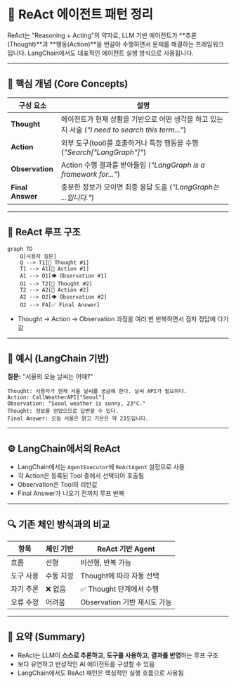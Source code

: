 # 🤖 ReAct 에이전트 패턴 정리

ReAct는 "Reasoning + Acting"의 약자로, LLM 기반 에이전트가 **추론(Thought)**과 **행동(Action)**을 번갈아 수행하면서 문제를 해결하는 프레임워크입니다. LangChain에서도 대표적인 에이전트 실행 방식으로 사용됩니다.

---

## 📌 핵심 개념 (Core Concepts)

| 구성 요소 | 설명 |
|------------|------|
| **Thought** | 에이전트가 현재 상황을 기반으로 어떤 생각을 하고 있는지 서술 (*"I need to search this term..."*) |
| **Action** | 외부 도구(tool)를 호출하거나 특정 행동을 수행 (*"Search[\"LangGraph\"]"*) |
| **Observation** | Action 수행 결과를 받아들임 (*"LangGraph is a framework for..."*) |
| **Final Answer** | 충분한 정보가 모이면 최종 응답 도출 (*"LangGraph는 ...입니다."*) |

---

## 🔁 ReAct 루프 구조

```mermaid
graph TD
    Q[사용자 질문]
    Q --> T1[🤔 Thought #1]
    T1 --> A1[🔧 Action #1]
    A1 --> O1[👁️ Observation #1]
    O1 --> T2[🤔 Thought #2]
    T2 --> A2[🔧 Action #2]
    A2 --> O2[👁️ Observation #2]
    O2 --> FA[✅ Final Answer]
```

- Thought → Action → Observation 과정을 여러 번 반복하면서 점차 정답에 다가감

---

## 💬 예시 (LangChain 기반)

**질문:** "서울의 오늘 날씨는 어때?"

```
Thought: 사용자가 현재 서울 날씨를 궁금해 한다. 날씨 API가 필요하다.
Action: CallWeatherAPI["Seoul"]
Observation: "Seoul weather is sunny, 23°C."
Thought: 정보를 얻었으므로 답변할 수 있다.
Final Answer: 오늘 서울은 맑고 기온은 약 23도입니다.
```

---

## ⚙️ LangChain에서의 ReAct

- LangChain에서는 `AgentExecutor`에 `ReActAgent` 설정으로 사용
- 각 Action은 등록된 Tool 중에서 선택되어 호출됨
- Observation은 Tool의 리턴값
- Final Answer가 나오기 전까지 루프 반복

---

## 🔍 기존 체인 방식과의 비교

| 항목 | 체인 기반 | ReAct 기반 Agent |
|------|-----------|------------------|
| 흐름 | 선형 | 비선형, 반복 가능 |
| 도구 사용 | 수동 지정 | Thought에 따라 자동 선택 |
| 자기 추론 | ❌ 없음 | ✅ Thought 단계에서 수행 |
| 오류 수정 | 어려움 | Observation 기반 재시도 가능 |

---

## 📝 요약 (Summary)

- ReAct는 LLM이 **스스로 추론하고**, **도구를 사용하고**, **결과를 반영**하는 루프 구조
- 보다 유연하고 반성적인 AI 에이전트를 구성할 수 있음
- LangChain에서도 ReAct 패턴은 핵심적인 실행 흐름으로 사용됨


